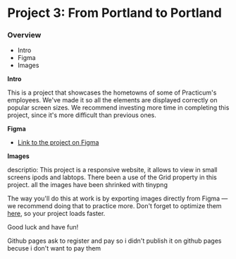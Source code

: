 # Project 3: From Portland to Portland
### Overview  
* Intro  
* Figma  
* Images  
  
**Intro**    
  
This is a project that showcases the hometowns of some of Practicum's employees. We've made it so all the elements are displayed correctly on popular screen sizes. We recommend investing more time in completing this project, since it's more difficult than previous ones.  
  
**Figma**  
  
* [Link to the project on Figma](https://www.figma.com/file/AtbNbstbxWPcMqvF061V0R/Sprint-3-From-Portland-to-Portland-desktop-mobile)  
  
**Images**  
  
  descriptio:
  This project is a responsive website, it allows to view in small screens ipods and labtops.
  There been a use of the Grid property in this project.
  all the images have been shrinked with tinypng
  
The way you'll do this at work is by exporting images directly from Figma — we recommend doing that to practice more. Don't forget to optimize them [here](https://tinypng.com/), so your project loads faster. 
  
Good luck and have fun!  


Github pages ask to register and pay so i didn't publish it on github pages becuse i don't want to pay them
